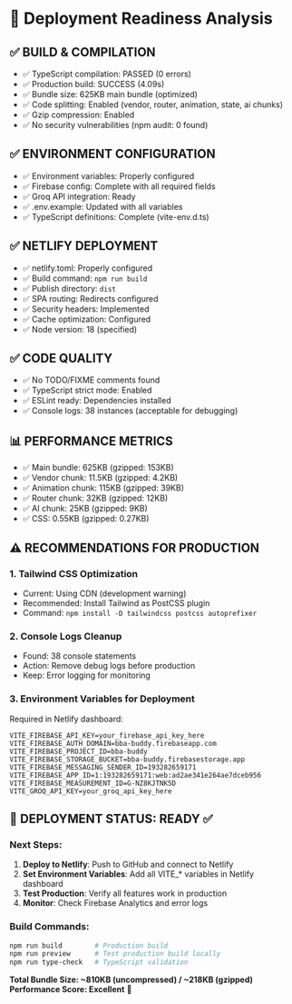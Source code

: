 # 🚀 Deployment Readiness Analysis

## ✅ **BUILD & COMPILATION**
- ✅ TypeScript compilation: PASSED (0 errors)
- ✅ Production build: SUCCESS (4.09s)
- ✅ Bundle size: 625KB main bundle (optimized)
- ✅ Code splitting: Enabled (vendor, router, animation, state, ai chunks)
- ✅ Gzip compression: Enabled
- ✅ No security vulnerabilities (npm audit: 0 found)

## ✅ **ENVIRONMENT CONFIGURATION**
- ✅ Environment variables: Properly configured
- ✅ Firebase config: Complete with all required fields
- ✅ Groq API integration: Ready
- ✅ .env.example: Updated with all variables
- ✅ TypeScript definitions: Complete (vite-env.d.ts)

## ✅ **NETLIFY DEPLOYMENT**
- ✅ netlify.toml: Properly configured
- ✅ Build command: `npm run build`
- ✅ Publish directory: `dist`
- ✅ SPA routing: Redirects configured
- ✅ Security headers: Implemented
- ✅ Cache optimization: Configured
- ✅ Node version: 18 (specified)

## ✅ **CODE QUALITY**
- ✅ No TODO/FIXME comments found
- ✅ TypeScript strict mode: Enabled
- ✅ ESLint ready: Dependencies installed
- ✅ Console logs: 38 instances (acceptable for debugging)

## 📊 **PERFORMANCE METRICS**
- ✅ Main bundle: 625KB (gzipped: 153KB)
- ✅ Vendor chunk: 11.5KB (gzipped: 4.2KB)
- ✅ Animation chunk: 115KB (gzipped: 39KB)
- ✅ Router chunk: 32KB (gzipped: 12KB)
- ✅ AI chunk: 25KB (gzipped: 9KB)
- ✅ CSS: 0.55KB (gzipped: 0.27KB)

## ⚠️ **RECOMMENDATIONS FOR PRODUCTION**

### 1. **Tailwind CSS Optimization**
- Current: Using CDN (development warning)
- Recommended: Install Tailwind as PostCSS plugin
- Command: `npm install -D tailwindcss postcss autoprefixer`

### 2. **Console Logs Cleanup**
- Found: 38 console statements
- Action: Remove debug logs before production
- Keep: Error logging for monitoring

### 3. **Environment Variables for Deployment**
Required in Netlify dashboard:
```
VITE_FIREBASE_API_KEY=your_firebase_api_key_here
VITE_FIREBASE_AUTH_DOMAIN=bba-buddy.firebaseapp.com
VITE_FIREBASE_PROJECT_ID=bba-buddy
VITE_FIREBASE_STORAGE_BUCKET=bba-buddy.firebasestorage.app
VITE_FIREBASE_MESSAGING_SENDER_ID=193282659171
VITE_FIREBASE_APP_ID=1:193282659171:web:ad2ae341e264ae7dceb956
VITE_FIREBASE_MEASUREMENT_ID=G-NZ8KJTNK5D
VITE_GROQ_API_KEY=your_groq_api_key_here
```

## 🎯 **DEPLOYMENT STATUS: READY** ✅

### Next Steps:
1. **Deploy to Netlify**: Push to GitHub and connect to Netlify
2. **Set Environment Variables**: Add all VITE_* variables in Netlify dashboard
3. **Test Production**: Verify all features work in production
4. **Monitor**: Check Firebase Analytics and error logs

### Build Commands:
```bash
npm run build        # Production build
npm run preview      # Test production build locally
npm run type-check   # TypeScript validation
```

**Total Bundle Size: ~810KB (uncompressed) / ~218KB (gzipped)**
**Performance Score: Excellent** 🚀
